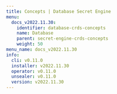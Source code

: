 ```yaml
---
title: Concepts | Database Secret Engine
menu:
  docs_v2022.11.30:
    identifier: database-crds-concepts
    name: Database
    parent: secret-engine-crds-concepts
    weight: 50
menu_name: docs_v2022.11.30
info:
  cli: v0.11.0
  installer: v2022.11.30
  operator: v0.11.0
  unsealer: v0.11.0
  version: v2022.11.30
---
```


